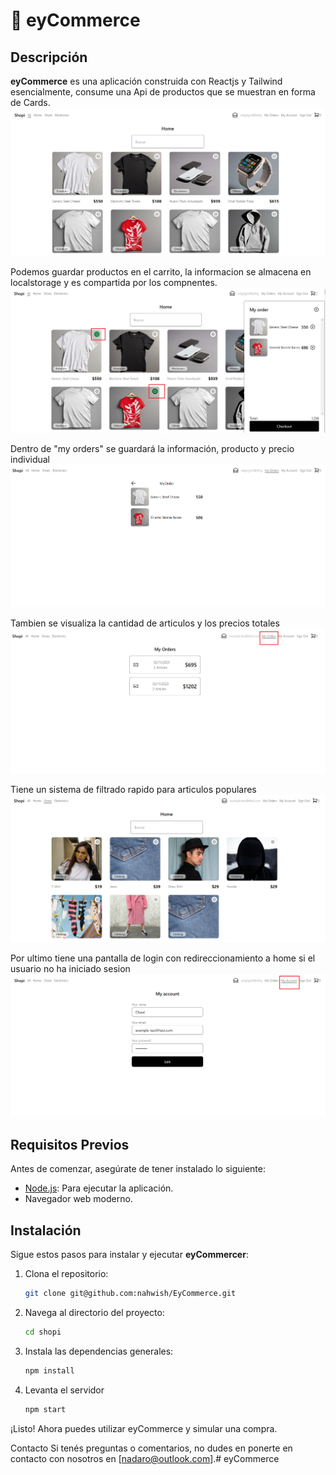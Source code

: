 # 📝 eyCommerce

## Descripción
**eyCommerce** es una aplicación construida con Reactjs y Tailwind esencialmente, consume una Api de productos que se muestran en forma de Cards. 
<img src="./public/home.png" alt="Home">

Podemos guardar productos en el carrito, la informacion se almacena en localstorage y es compartida por los compnentes.
<img src="./public/shoppingcart.png" alt="Home">

Dentro de "my orders" se guardará la información, producto y precio individual 
<img src="./public/checkout.png" alt="Home">

Tambien se visualiza la cantidad de articulos y los precios totales
<img src="./public/checkout2.png" alt="Home">

Tiene un sistema de filtrado rapido para articulos populares
<img src="./public/filter.png" alt="Home">

Por ultimo tiene una pantalla de login con redireccionamiento a home si el usuario no ha iniciado sesion
<img src="./public/myaccount.png" alt="Home">




## Requisitos Previos
Antes de comenzar, asegúrate de tener instalado lo siguiente:
- [Node.js](https://nodejs.org/): Para ejecutar la aplicación.
- Navegador web moderno.

## Instalación
Sigue estos pasos para instalar y ejecutar **eyCommercer**:

1. Clona el repositorio:

   ```bash
   git clone git@github.com:nahwish/EyCommerce.git
   
2. Navega al directorio del proyecto:

   ```bash
   cd shopi

3. Instala las dependencias generales:

   ```bash
   npm install

6. Levanta el servidor

   ```bash
   npm start


¡Listo! Ahora puedes utilizar eyCommerce y simular una compra.


Contacto
Si tenés preguntas o comentarios, no dudes en ponerte en contacto con nosotros en [nadaro@outlook.com].# eyCommerce
